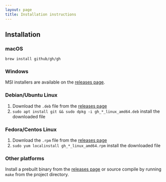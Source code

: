 ```yaml
---
layout: page
title: Installation instructions
---
```


## Installation

### macOS

`brew install github/gh/gh`

### Windows

MSI installers are available on the [releases page](http://github.com/cli/cli/releases/latest).

### Debian/Ubuntu Linux

1. Download the `.deb` file from the [releases page](http://github.com/cli/cli/releases/latest)
2. `sudo apt install git && sudo dpkg -i gh_*_linux_amd64.deb`  install the downloaded file

### Fedora/Centos Linux

1. Download the `.rpm` file from the [releases page](http://github.com/cli/cli/releases/latest)
2. `sudo yum localinstall gh_*_linux_amd64.rpm` install the downloaded file

### Other platforms

Install a prebuilt binary from the [releases page](http://github.com/cli/cli/releases/latest) or source compile by running `make` from the
project directory.
